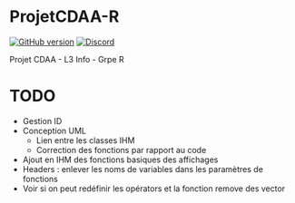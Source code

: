 # ProjetCDAA-R

[![GitHub version](https://img.shields.io/badge/version-1.0-purple.svg)](https://img.shields.io/badge)
[![Discord](https://img.shields.io/discord/756176190603132959.svg?label=&logo=discord&logoColor=ffffff&color=7389D8&labelColor=6A7EC2)](https://discord.gg/eSRhuNeWCy)

Projet CDAA - L3 Info - Grpe R

# TODO
- Gestion ID
- Conception UML
  - Lien entre les classes IHM
  - Correction des fonctions par rapport au code
- Ajout en IHM des fonctions basiques des affichages
- Headers : enlever les noms de variables dans les paramètres de fonctions
- Voir si on peut redéfinir les opérators et la fonction remove des vector

